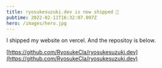 ```yaml
---
title: ryosukesuzuki.dev is now shipped 🚀
pubtime: 2022-02-11T16:32:07.097Z
hero: /images/hero.jpg
---
```


I shipped my website on vercel.
And the repositoy is below.

[https://github.com/RyosukeCla/ryosukesuzuki.dev](https://github.com/RyosukeCla/ryosukesuzuki.dev)
